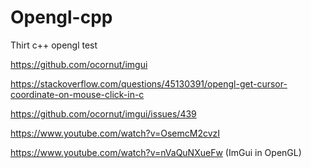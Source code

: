 # Opengl-cpp
 Thirt c++ opengl test


https://github.com/ocornut/imgui

https://stackoverflow.com/questions/45130391/opengl-get-cursor-coordinate-on-mouse-click-in-c

https://github.com/ocornut/imgui/issues/439

https://www.youtube.com/watch?v=OsemcM2cvzI

https://www.youtube.com/watch?v=nVaQuNXueFw (ImGui in OpenGL)